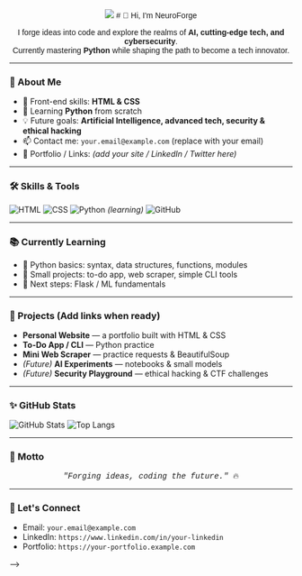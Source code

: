 <div align="center" style="font-family: 'Verdana', 'Arial', sans-serif;">
<img src='./'  />
# 👋 Hi, I'm NeuroForge

I forge ideas into code and explore the realms of <b>AI, cutting-edge tech, and cybersecurity</b>.<br>
Currently mastering <b>Python</b> while shaping the path to become a tech innovator.

</div>

---

### 🚀 About Me
- 🔭 Front-end skills: **HTML & CSS**  
- 🌱 Learning **Python** from scratch  
- 💡 Future goals: **Artificial Intelligence, advanced tech, security & ethical hacking**  
- 📫 Contact me: `your.email@example.com` (replace with your email)  
- 🔗 Portfolio / Links: *(add your site / LinkedIn / Twitter here)*

---

### 🛠️ Skills & Tools
![HTML](https://img.shields.io/badge/HTML5-E34F26?style=for-the-badge&logo=html5&logoColor=white)
![CSS](https://img.shields.io/badge/CSS3-1572B6?style=for-the-badge&logo=css3&logoColor=white)
![Python](https://img.shields.io/badge/Python-3776AB?style=for-the-badge&logo=python&logoColor=white) _(learning)_
![GitHub](https://img.shields.io/badge/GitHub-181717?style=for-the-badge&logo=github&logoColor=white)

---

### 📚 Currently Learning
- 🐍 Python basics: syntax, data structures, functions, modules  
- 🔁 Small projects: to-do app, web scraper, simple CLI tools  
- 📘 Next steps: Flask / ML fundamentals

---

### 💼 Projects (Add links when ready)
- **Personal Website** — a portfolio built with HTML & CSS  
- **To-Do App / CLI** — Python practice  
- **Mini Web Scraper** — practice requests & BeautifulSoup  
- *(Future)* **AI Experiments** — notebooks & small models  
- *(Future)* **Security Playground** — ethical hacking & CTF challenges

---

### ✨ GitHub Stats
![GitHub Stats](https://github-readme-stats.vercel.app/api?username=NeuroForge&show_icons=true&theme=radical)
![Top Langs](https://github-readme-stats.vercel.app/api/top-langs/?username=NeuroForge&layout=compact&theme=radical)

---

### 💬 Motto
<div align="center" style="font-family: 'Courier New', monospace;">
<em>"Forging ideas, coding the future."</em> 🔥
</div>

---

### 🤝 Let's Connect
- Email: `your.email@example.com`  
- LinkedIn: `https://www.linkedin.com/in/your-linkedin`  
- Portfolio: `https://your-portfolio.example.com`

-->

